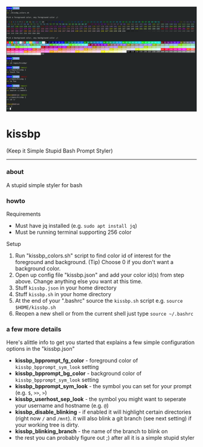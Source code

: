 ![Screenshot](kissbp.png)  

# kissbp
(Keep it Simple Stupid Bash Prompt Styler)

---

### __about__  
A stupid simple styler for bash

### __howto__

Requirements

* Must have jq installed (e.g. `sudo apt install jq`)
* Must be running terminal supporting 256 color

Setup

1. Run "kissbp_colors.sh" script to find color id of interest for the foreground and background. (Tip) Choose 0 if you don't want a background color.
2. Open up config file "kissbp.json" and add your color id(s) from step above. Change anything else you want at this time.
3. Stuff `kissbp.json` in your home directory
4. Stuff `kissbp.sh` in your home directory
5. At the end of your ".bashrc" source the `kissbp.sh` script
      e.g.
      `source $HOME/kissbp.sh` 
5. Reopen a new shell or from the current shell just type `source ~/.bashrc`

### __a few more details__  

Here's alittle info to get you started that explains a few simple configuration options in the "kissbp.json"

* __kissbp_bpprompt_fg_color__ - foreground color of `kissbp_bpprompt_sym_look` setting  
* __kissbp_bpprompt_bg_color__ - background color of `kissbp_bpprompt_sym_look` setting  
* __kissbp_bpprompt_sym_look__ - the symbol you can set for your prompt (e.g. `$`, `>>`, `>`)  
* __kissbp_userhost_sep_look__ - the symbol you might want to seperate your username and hostname (e.g. `@`)  
* __kissbp_disable_blinking__ - if enabled it will highlight certain directories (right now `/` and `/mnt`). it will also blink a git branch (see next setting) if your working tree is dirty.    
* __kissbp_blinking_branch__ - the name of the branch to blink on  
* the rest you can probably figure out ;) after all it is a simple stupid styler
